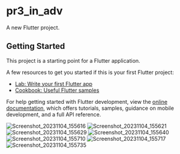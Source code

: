 # pr3_in_adv

A new Flutter project.

## Getting Started

This project is a starting point for a Flutter application.

A few resources to get you started if this is your first Flutter project:

- [Lab: Write your first Flutter app](https://docs.flutter.dev/get-started/codelab)
- [Cookbook: Useful Flutter samples](https://docs.flutter.dev/cookbook)

For help getting started with Flutter development, view the
[online documentation](https://docs.flutter.dev/), which offers tutorials,
samples, guidance on mobile development, and a full API reference.

![Screenshot_20231104_155616](https://github.com/tvishabhatt/Media_booster_pr3/assets/122964289/224b999e-cabd-4760-8b6e-20b6a1a626a4)
![Screenshot_20231104_155621](https://github.com/tvishabhatt/Media_booster_pr3/assets/122964289/a45a66c7-8820-44b2-b35b-28b2aa951b21)
![Screenshot_20231104_155629](https://github.com/tvishabhatt/Media_booster_pr3/assets/122964289/1c1557bd-8da8-403d-bcb8-6278d7dd2f3a)
![Screenshot_20231104_155640](https://github.com/tvishabhatt/Media_booster_pr3/assets/122964289/d99439ac-7cbd-47b0-8674-e993be3b01de)
![Screenshot_20231104_155710](https://github.com/tvishabhatt/Media_booster_pr3/assets/122964289/e9bf7818-efbb-432d-9b6e-813dd2a60e78)
![Screenshot_20231104_155717](https://github.com/tvishabhatt/Media_booster_pr3/assets/122964289/f6bd6790-631d-445c-bd56-480cf2264a90)
![Screenshot_20231104_155735](https://github.com/tvishabhatt/Media_booster_pr3/assets/122964289/069b8c44-d7b4-4ee3-889b-185d40925389)





